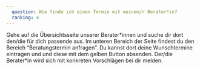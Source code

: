 ```yaml
---
  question: Wie finde ich einen Termin mit meinem/r Berater*in?
  ranking: 4
---
```


Gehe auf die Übersichtsseite unserer Berater\*innen und suche dir dort den/die für dich passende aus. Im unteren Bereich der Seite findest du den Bereich “Beratungstermin anfragen”. Du kannst dort deine Wunschtermine eintragen und und diese mit dem gelben Button absenden. Der/die Berater\*in wird sich mit konkreten Vorschlägen bei dir melden.
